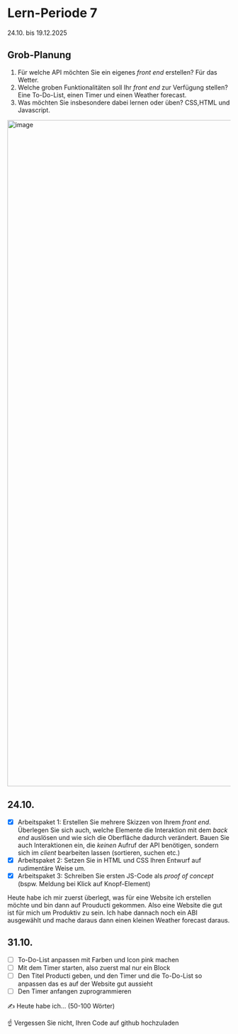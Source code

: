 # Lern-Periode 7

24.10. bis 19.12.2025

## Grob-Planung

1. Für welche API möchten Sie ein eigenes *front end* erstellen? Für das Wetter.
2. Welche groben Funktionalitäten soll Ihr *front end* zur Verfügung stellen? Eine To-Do-List, einen Timer und einen Weather forecast.
3. Was möchten Sie insbesondere dabei lernen oder üben? CSS,HTML und Javascript.


<img width="2000" height="1500" alt="image" src="https://github.com/user-attachments/assets/fefebeaf-6acc-40af-beb6-063c96172d9a" />

## 24.10.

- [x] Arbeitspaket 1: Erstellen Sie mehrere Skizzen von Ihrem *front end*. Überlegen Sie sich auch, welche Elemente die Interaktion mit dem *back end* auslösen und wie sich die Oberfläche dadurch verändert. Bauen Sie auch Interaktionen ein, die *keinen* Aufruf der API benötigen, sondern sich im *client* bearbeiten lassen (sortieren, suchen etc.)
- [x] Arbeitspaket 2: Setzen Sie in HTML und CSS Ihren Entwurf auf rudimentäre Weise um.
- [x] Arbeitspaket 3: Schreiben Sie ersten JS-Code als *proof of concept* (bspw. Meldung bei Klick auf Knopf-Element)

Heute habe ich mir zuerst überlegt, was für eine Website ich erstellen möchte und bin dann auf Prouducti gekommen. Also eine Website die gut ist für mich um Produktiv zu sein. Ich habe dannach noch ein ABI ausgewählt 
und mache daraus dann einen kleinen Weather forecast daraus.


## 31.10.

- [ ] To-Do-List anpassen mit Farben und Icon pink machen 
- [ ] Mit dem Timer starten, also zuerst mal nur ein Block
- [ ] Den Titel Producti geben, und den Timer und die To-Do-List so anpassen das es auf der Website gut aussieht
- [ ] Den Timer anfangen zuprogrammieren

✍️ Heute habe ich... (50-100 Wörter)

☝️ Vergessen Sie nicht, Ihren Code auf github hochzuladen


